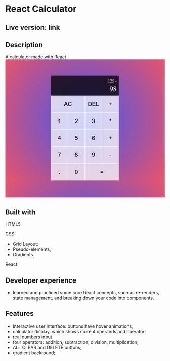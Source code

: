 # React Calculator

## Live version: link

## Description 
A calculator made with React  
![screenshot](screenshot.png)

## Built with
HTML5

CSS:
- Grid Layout;
- Pseudo-elements;
- Gradients.

React

## Developer experience 
- learned and practiced some core React concepts, such as re-renders, state management, and breaking down your code into components.


## Features
- Interactive user interface:
  buttons have hover animations;
- calculator display, which shows current operands and operator;
- real numbers input
- four operators: addition, subtraction, division, multiplication;
- ALL CLEAR and DELETE buttons;
- gradient backround;

